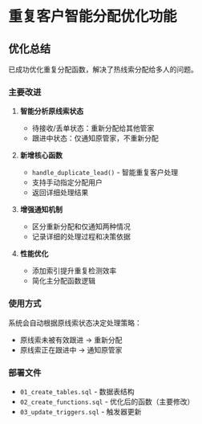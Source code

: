 # 重复客户智能分配优化功能

## 优化总结

已成功优化重复分配函数，解决了热线索分配给多人的问题。

### 主要改进

1. **智能分析原线索状态**
   - 待接收/丢单状态：重新分配给其他管家
   - 跟进中状态：仅通知原管家，不重新分配

2. **新增核心函数**
   - `handle_duplicate_lead()` - 智能重复客户处理
   - 支持手动指定分配用户
   - 返回详细处理结果

3. **增强通知机制**  
   - 区分重新分配和仅通知两种情况
   - 记录详细的处理过程和决策依据

4. **性能优化**
   - 添加索引提升重复检测效率
   - 简化主分配函数逻辑

### 使用方式

系统会自动根据原线索状态决定处理策略：
- 原线索未被有效跟进 → 重新分配
- 原线索正在跟进中 → 通知原管家

### 部署文件

- `01_create_tables.sql` - 数据表结构
- `02_create_functions.sql` - 优化后的函数（主要修改）
- `03_update_triggers.sql` - 触发器更新

